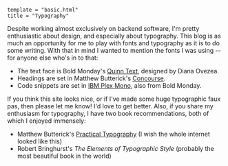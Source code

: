```
template = "basic.html"
title = "Typography"
```

Despite working almost exclusively on backend software, I'm pretty enthusiastic about design, and especially about typography. This blog is as much an opportunity for me to play with fonts and typography as it is to do some writing. With that in mind I wanted to mention the fonts I was using -- for anyone else who's in to that:

- The text face is Bold Monday's [Quinn Text][], designed by Diana Ovezea.
- Headings are set in Matthew Butterick's [Concourse][].
- Code snippets are set in [IBM Plex Mono][], also from Bold Monday.

If you think this site looks nice, or if I've made some huge typographic faux pas, then please let me know! I'd love to get better. Also, if you share my enthusiasm for typography, I have two book recommendations, both of which I enjoyed immensely:

- Matthew Butterick's [Practical Typography][] (I wish the whole internet looked like this)
- Robert Bringhurst's *The Elements of Typographic Style* (probably the most beautiful book in the world)

[Quinn Text]: https://boldmonday.com/typeface/quinn
[Concourse]: https://mbtype.com/fonts/concourse/
[IBM Plex Mono]: https://github.com/IBM/plex
[Practical Typography]: https://practicaltypography.com/
